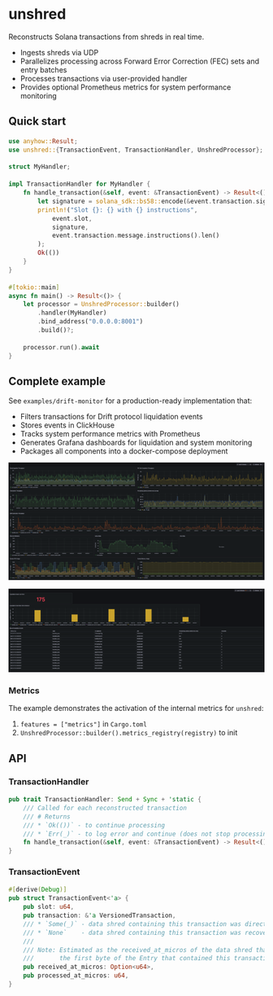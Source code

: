 # unshred
Reconstructs Solana transactions from shreds in real time.
* Ingests shreds via UDP
* Parallelizes processing across Forward Error Correction (FEC) sets and entry batches
* Processes transactions via user-provided handler
* Provides optional Prometheus metrics for system performance monitoring

## Quick start
```rust
use anyhow::Result;
use unshred::{TransactionEvent, TransactionHandler, UnshredProcessor};

struct MyHandler;

impl TransactionHandler for MyHandler {
    fn handle_transaction(&self, event: &TransactionEvent) -> Result<()> {
        let signature = solana_sdk::bs58::encode(&event.transaction.signatures[0]).into_string();
        println!("Slot {}: {} with {} instructions",
            event.slot,
            signature,
            event.transaction.message.instructions().len()
        );
        Ok(())
    }
}

#[tokio::main]
async fn main() -> Result<()> {
    let processor = UnshredProcessor::builder()
        .handler(MyHandler)
        .bind_address("0.0.0.0:8001")
        .build()?;

    processor.run().await
}
```

## Complete example
See `examples/drift-monitor` for a production-ready implementation that:
* Filters transactions for Drift protocol liquidation events
* Stores events in ClickHouse
* Tracks system performance metrics with Prometheus
* Generates Grafana dashboards for liquidation and system monitoring
* Packages all components into a docker-compose deployment

![shred-pipeline-dashboard](docs/shred-pipeline-dashboard.png)

![drift-liquidation-dashboard](docs/drift-liquidation-dashboard.png)

### Metrics
The example demonstrates the activation of the internal metrics for `unshred`:
1. `features = ["metrics"]` in `Cargo.toml`
2. `UnshredProcessor::builder().metrics_registry(registry)` to init

## API
### TransactionHandler
```rust
pub trait TransactionHandler: Send + Sync + 'static {
    /// Called for each reconstructed transaction
    /// # Returns
    /// * `Ok(())` - to continue processing
    /// * `Err(_)` - to log error and continue (does not stop processing)
    fn handle_transaction(&self, event: &TransactionEvent) -> Result<()>;
}
```

### TransactionEvent
```rust
#[derive(Debug)]
pub struct TransactionEvent<'a> {
    pub slot: u64,
    pub transaction: &'a VersionedTransaction,
    /// * `Some(_)` - data shred containing this transaction was directly received via UDP
    /// * `None`    - data shred containing this transaction was recovered via code shreds
    ///
    /// Note: Estimated as the received_at_micros of the data shred that contained
    ///       the first byte of the Entry that contained this transaction.
    pub received_at_micros: Option<u64>,
    pub processed_at_micros: u64,
}
```
